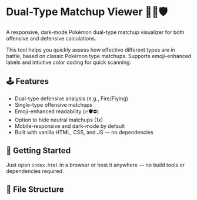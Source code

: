 # Dual-Type Matchup Viewer 🧬🔥🛡️

A responsive, dark-mode Pokémon dual-type matchup visualizer for both offensive and defensive calculations.

This tool helps you quickly assess how effective different types are in battle, based on classic Pokémon type matchups. Supports emoji-enhanced labels and intuitive color coding for quick scanning.

## 🕹 Features

- Dual-type defensive analysis (e.g., Fire/Flying)
- Single-type offensive matchups
- Emoji-enhanced readability (🔥🛡️⛔)
- Option to hide neutral matchups (1x)
- Mobile-responsive and dark-mode by default
- Built with vanilla HTML, CSS, and JS — no dependencies

## 🔧 Getting Started

Just open `index.html` in a browser or host it anywhere — no build tools or dependencies required.

## 📁 File Structure

